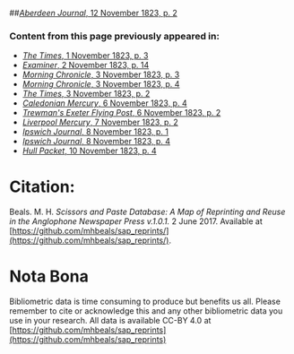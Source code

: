 ##[*Aberdeen Journal*, 12 November 1823, p. 2](https://mhbeals.github.io/sap_html/Aberdeen-Journal/Aberdeen-Journal-12-November-1823-p-2)

### Content from this page previously appeared in:
+ [*The Times*, 1 November 1823, p. 3](https://mhbeals.github.io/sap_html/The-Times/The-Times-1-November-1823-p-3)
+ [*Examiner*, 2 November 1823, p. 14](https://mhbeals.github.io/sap_html/Examiner/Examiner-2-November-1823-p-14)
+ [*Morning Chronicle*, 3 November 1823, p. 3](https://mhbeals.github.io/sap_html/Morning-Chronicle/Morning-Chronicle-3-November-1823-p-3)
+ [*Morning Chronicle*, 3 November 1823, p. 4](https://mhbeals.github.io/sap_html/Morning-Chronicle/Morning-Chronicle-3-November-1823-p-4)
+ [*The Times*, 3 November 1823, p. 2](https://mhbeals.github.io/sap_html/The-Times/The-Times-3-November-1823-p-2)
+ [*Caledonian Mercury*, 6 November 1823, p. 4](https://mhbeals.github.io/sap_html/Caledonian-Mercury/Caledonian-Mercury-6-November-1823-p-4)
+ [*Trewman's Exeter Flying Post*, 6 November 1823, p. 2](https://mhbeals.github.io/sap_html/Trewman's-Exeter-Flying-Post/Trewman's-Exeter-Flying-Post-6-November-1823-p-2)
+ [*Liverpool Mercury*, 7 November 1823, p. 2](https://mhbeals.github.io/sap_html/Liverpool-Mercury/Liverpool-Mercury-7-November-1823-p-2)
+ [*Ipswich Journal*, 8 November 1823, p. 1](https://mhbeals.github.io/sap_html/Ipswich-Journal/Ipswich-Journal-8-November-1823-p-1)
+ [*Ipswich Journal*, 8 November 1823, p. 4](https://mhbeals.github.io/sap_html/Ipswich-Journal/Ipswich-Journal-8-November-1823-p-4)
+ [*Hull Packet*, 10 November 1823, p. 4](https://mhbeals.github.io/sap_html/Hull-Packet/Hull-Packet-10-November-1823-p-4)
                    
# Citation: 

Beals. M. H. *Scissors and Paste Database: A Map of Reprinting and Reuse in the Anglophone Newspaper Press v.1.0.1.* 2 June 2017. Available at [https://github.com/mhbeals/sap_reprints/](https://github.com/mhbeals/sap_reprints/). 
                    
# Nota Bona

Bibliometric data is time consuming to produce but benefits us all. Please remember to cite or acknowledge this and any other bibliometric data you use in your research. All data is available CC-BY 4.0 at [https://github.com/mhbeals/sap_reprints](https://github.com/mhbeals/sap_reprints)